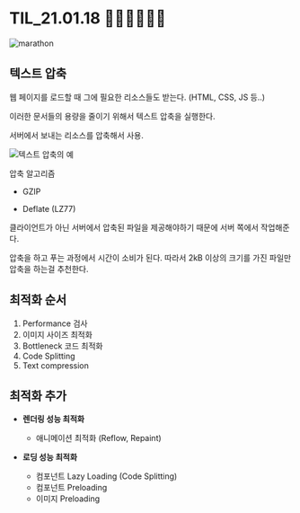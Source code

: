 # TIL_21.01.18 🏃🏽‍♂️🏃🏽‍♂️

<img src="https://media.vlpt.us/images/kdo0129/post/29ca955c-708b-4ed6-8e6d-8384dd9bc755/marathon-3753907_960_720.jpg" alt="marathon" />

## 텍스트 압축

웹 페이지를 로드할 때 그에 필요한 리소스들도 받는다. (HTML, CSS, JS 등..)

이러한 문서들의 용량을 줄이기 위해서 텍스트 압축을 실행한다.

서버에서 보내는 리소스를 압축해서 사용.

![텍스트 압축의 예](https://images.velog.io/images/kdo0129/post/698b875b-90c5-4b3e-9292-30b34dc8c842/image.png)

압축 알고리즘

- GZIP

- Deflate (LZ77)

클라이언트가 아닌 서버에서 압축된 파일을 제공해야하기 때문에 서버 쪽에서 작업해준다.

압축을 하고 푸는 과정에서 시간이 소비가 된다. 따라서 2kB 이상의 크기를 가진 파일만 압축을 하는걸 추천한다.

## 최적화 순서

1. Performance 검사
2. 이미지 사이즈 최적화
3. Bottleneck 코드 최적화
4. Code Splitting
5. Text compression

## 최적화 추가

- **렌더링 성능 최적화**

  - 애니메이션 최적화 (Reflow, Repaint)

- **로딩 성능 최적화**
  - 컴포넌트 Lazy Loading (Code Splitting)
  - 컴포넌트 Preloading
  - 이미지 Preloading
